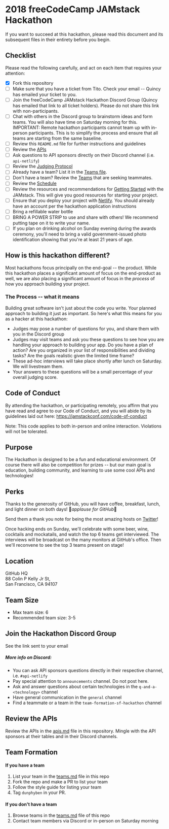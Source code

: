 # 2018 freeCodeCamp JAMstack Hackathon

If you want to succeed at this hackathon, please read this document and its subsequent files in their entirety before you begin.

## Checklist

Please read the following carefully, and act on each item that requires your attention:

- [x] Fork this repository
- [ ] Make sure that you have a ticket from Tito. Check your email -- Quincy has emailed your ticket to you.
- [ ] Join the freeCodeCamp JAMstack Hackathon Discord Group (Quincy has emailed that link to all ticket holders). Please do not share this link with non-participants.
- [ ] Chat with others in the Discord group to brainstorm ideas and form teams. You will also have time on Saturday morning for this. IMPORTANT: Remote hackathon participants cannot team up with in-person participants. This is to simplify the process and ensure that all teams are starting from the same baseline.
- [ ] Review this `README.md` file for further instructions and guidelines
- [ ] Review the [APIs](/apis.md)
- [ ] Ask questions to API sponsors directly on their Discord channel (i.e. `api-netlify`)
- [ ] Review the [Judging Protocol](/judging-protocol.md)
- [ ] Already have a team? List it in the [Teams file](/teams.md).
- [ ] Don't have a team? Review the [Teams](/teams.md) that are seeking teammates.
- [ ] Review the [Schedule](/schedule.md)
- [ ] Review the resources and recommendations for [Getting Started](/getting-started.md) with the JAMstack. This will give you good resources for starting your project.
- [ ] Ensure that you deploy your project with [Netlify](https://www.netlify.com). You should already have an account per the hackathon application instructions
- [ ] Bring a refillable water bottle
- [ ] BRING A POWER STRIP to use and share with others! We recommend putting tape on it to write your name.
- [ ] If you plan on drinking alcohol on Sunday evening during the awards ceremony, you'll need to bring a valid government-issued photo identification showing that you're at least 21 years of age.

## How is this hackathon different?

Most hackathons focus principally on the end-goal -- the product. While this hackathon places a significant amount of focus on the end-product as well, we are also placing a significant amount of focus in the _process_ of how you approach building your project.

### The Process -- what it means

Building great software isn't just about the code you write. Your planned approach to building it just as important. So here's what this means for you as a hacker at this hackathon:

- Judges may pose a number of questions for you, and share them with you in the Discord group
- Judges may visit teams and ask you these questions to see how you are handling your approach to building your app. Do you have a plan of action? Are you organized in your list of responsibilities and dividing tasks? Are the goals realistic given the limited time frame?
- These ad-hoc interviews will take place shortly after lunch on Saturday. We will livestream them.
- Your answers to these questions will be a small percentage of your overall judging score.

## Code of Conduct

By attending the hackathon, or participating remotely, you affirm that you have read and agree to our Code of Conduct, and you will abide by its guidelines laid out here: https://jamstackconf.com/code-of-conduct

Note: This code applies to both in-person and online interaction. Violations will not be tolerated.

## Purpose

The Hackathon is designed to be a fun and educational environment. Of course there will also be competition for prizes -- but our main goal is education, building community, and learning to use some cool APIs and technologies!

## Perks

Thanks to the generosity of GitHub, you will have coffee, breakfast, lunch, and light dinner on both days! 👏*applause for GitHub*👏

Send them a thank you note for being the most amazing hosts on [Twitter](https://twitter.com/github)!

Once hacking ends on Sunday, we'll celebrate with some beer, wine, cocktails and mockatails, and watch the top 6 teams get interviewed. The interviews will be broadcast on the many monitors at GitHub's office. Then we'll reconvene to see the top 3 teams present on stage!

## Location

GitHub HQ  
88 Colin P Kelly Jr St,  
San Francisco, CA 94107

## Team Size

- Max team size: 6
- Recommended team size: 3-5

## Join the Hackathon Discord Group

See the link sent to your email

##### More info on Discord:

- You can ask API sponsors questions directly in their respective channel, i.e. `#api-netlify`
- Pay special attention to `announcements` channel. Do not post here.
- Ask and answer questions about certain technologies in the `q-and-a-<technology>` channel
- Have general communication in the `general` channel
- Find a teammate or a team in the `team-formation-sf-hackathon` channel

## Review the APIs

Review the APIs in the [apis.md](./apis.md) file in this repository. Mingle with the API sponsors at their tables and in their Discord channels.

## Team Formation

#### If you have a team

1. List your team in the [teams.md](/teams.md) file in this repo
2. Fork the repo and make a PR to list your team
3. Follow the style guide for listing your team
4. Tag `dunphyben` in your PR.

#### If you don't have a team

1. Browse teams in the [teams.md](/teams.md) file of this repo
2. Contact team members via Discord or in-person on Saturday morning
